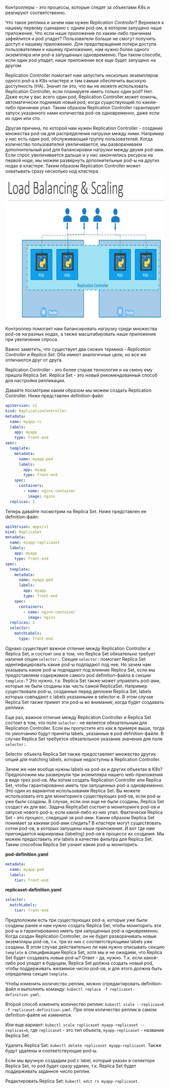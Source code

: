 Контроллеры - это процессы, которые следят за объектами K8s и реагируют соответственно.

Что такое реплика и зачем нам нужен *Replication Controller*? Вернемся к нашему первому сценарию с одним pod-ом, в котором запущено наше приложение. Что если наше приложение по каким-либо причинам зафейлится и pod упадет? Пользователи больше не смогут получить доступ к нашему приложению. Для предотвращения потери доступа пользователями к нашему приложению, нам нужно более одного экземпляра или pod-а запущенных одновременно. При таком способе, если один pod упадет, наше приложение все еще будет запущено на другом.

Replication Controller помогает нам запустить несколько экземпляров одного pod-а в K8s-кластере и там самым обеспечить высокую доступность (HA). Значит ли это, что вы не можете использовать Replication Controller, если планируете иметь только один pod? Нет. Даже если у вас всего один pod, Replication Controller может помочь, автоматически поднимая новый pod, когда существующий по каким-либо причинам упал. Таким образом Replication Controller гарантирует запуск указанного нами количества pod-ов одновременно, даже если их один или сто.

Другая причина, по которой нам нужен Replication Controller - создание множества pod-ов для распределения нагрузки между ними. Например у нас есть один pod, обслуживающий группу пользователей. Когда количество пользователей увеличивается, мы разворачиваем дополнительный pod для балансировки нагрузки между двумя pod-ами. Если спрос увеличивается дальше и у нас закончились ресурсы на первой ноде, мы можем развернуть дополнительные pod-ы на других нодах в кластере. Таким образом Replication Controller может охватывать сразу несколько нод кластера.

<img src="image.png" width="800" height="450"><br>

Контроллер помогает нам балансировать нагрузку среди множества pod-ов на разных нодах, а также масштабировать наше приложение при увеличении спроса.

Важно заметить, что существует два схожих термина - *Replication Controller* и *Replica Set*. Оба имеют аналогичные цели, но все же отличаются друг от друга.

Replication Controller - это более старая технология и на смену ему пришла Replica Set. Replica Set - это новый рекомендованный способ для настройки репликации.

Давайте посмотрим каким образом мы можем создать Replication Controller. Ниже представлен definition-файл:

```yaml
apiVersion: v1
kind: ReplicationController
metadata:
  name: myapp-rc
  labels:
    app: myapp
    type: front-end
spec:
  template:
    metadata:
      name: myapp-pod
      labels:
        app: myapp
        type: front-end
    spec:
      containers:
        - name: nginx-container
          image: nginx
  replicas: 2
```

Теперь давайте посмотрим на Replica Set. Ниже представлен ее definition-файл:

```yaml
apiVersion: apps/v1
kind: ReplicaSet
metadata:
  name: myapp-replicaset
  labels:
    app: myapp
    type: front-end
spec:
  template:
    metadata:
      name: myapp-pod
      labels:
        app: myapp
        type: front-end
    spec:
      containers:
        - name: nginx-container
          image: nginx
  replicas: 2
  selector:
    matchLabels:
      type: front-end
```

Однако существует важное отличие между Replication Controller и Replica Set, и состоит оно в том, что Replica Set обязательно требует наличия опции `selector:`. Секция `selector:` помогает Replica Set идентифицировать какие pod-ы подпадают под нее. Но зачем нам указывать какие pod-ы подпадают под влияние Replica Set, если мы предоставляем содержимое самого pod definition-файла в секции `template:`? Это нужно, т.к. Replica Set также может управлять pod-ами, которые не были созданы как часть самой ReplicaSet. Например существовали pod-ы, созданные перед деплоем Replica Set, labels которых совпадают с labels указанными в selector-е. В этом случае Replica Set также примет эти pod-ы во внимание, когда будет создавать реплики.

Еще раз, важное отличие между Replication Controller и Replica Set состоит в том, что поле `selector:` не является обязательным для Replication Controller. Если вы пропустите его как в примере выше, тогда по умолчанию будут приняты labels, указанные в pod definition-файле. В случае Replica Set требуется обязательное указание значения для поля `selector:`.

Selector объекта Replica Set также предоставляет множество других опций для matching labels, которые недоступны в Replication Controller.

Зачем же нам вообще нужны labels на pod-ах и других объектах в K8s? Предположим мы развернули три экземпляра нашего web-приложения в виде трех pod-ов. Мы хотим создать Replication Controller или Replica Set, чтобы гарантированно иметь три запущенных pod-а одновременно. Это один из вариантов использования Replica Set. Вы можете использовать его для мониторинга существующих pod-ов, если pod-ы уже были созданы. В случае, если они еще не были созданы, Replica Set создаст их для вас. Задача ReplicaSet состоит в мониторинге pod-ов и запуске нового pod-а, если какой-либо из них упал. Фактически Replica Set - это процесс, следящий за pod-ами. Каким образом Replica Set понимает за какими pod-ами следить? В кластере могут существовать сотни pod-ов, в которых запущены наши приложения. И вот где нам пригождается маркировка (labeling) pod-ов в процессе их создания. Мы можем предоставить эти labels в качестве фильтра для Replica Set. Таким способом Replica Set узнает какие pod-ы мониторить.

**pod-definition.yaml**
```yaml
metadata:
  name: myapp-pod
  labels:
    tier: front-end
```

**replicaset-definition.yaml**
```yaml
selector:
  matchLabels:
    tier: front-end
```

Предположим есть три существующих pod-а, которые уже были созданы ранее и нам нужно создать Replica Set, чтобы мониторить эти pod-ы  и гарантированно иметь три запущенных pod-а одновременно. Когда создан Replication Controller, он не будет разворачивать новые экземпляры pod-ов, т.к. три из них с соответствующими labels уже созданы. В этом случае действительно ли нам нужно описывать секцию `template` в спецификации Replica Set, хотя мы и не ожидаем, что Replica Set будет создавать новые pod-ы? Ответ - да, нужно. Т.к. если какой-либо pod упадет в будущем, Replica Set должна создать новый pod, чтобы поддерживать желаемое число pod-ов, и для этого должна быть определена секция `template`.

Чтобы изменить количество реплик, можно отредактировать definition-файл и выполнить команду: `kubectl replace -f replicaset-definition.yaml`.

Второй способ изменить количество реплик: `kubectl scale --replicas=6 -f replicaset-definition.yaml`. При этом количество реплик в самом definition-файле не изменится.

Или еще вариант: `kubectl scale replicaset myapp-replicaset --replicas=6`, где `replicaset` - это тип объекта, `myapp-replicaset` - название Replica Set.

Удалить Replica Set: `kubectl delete replicaset myapp-replicaset`. Также будут удалены и соответствующие pod-ы.

Если мы вручную создадим pod с label, который указан в селекторе Replica Set, то pod будет сразу удален, т.к. Replica Set будет поддерживать заданное число реплик.

Редактировать Replica Set: `kubectl edit rs myapp-replicaset`.